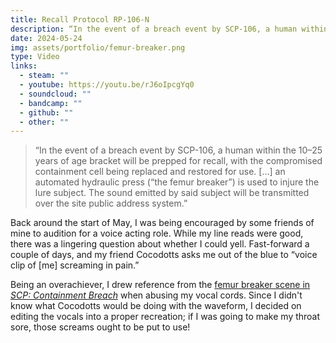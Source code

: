 ```yaml
---
title: Recall Protocol RP-106-N
description: “In the event of a breach event by SCP-106, a human within the 10–25 years of age bracket will be prepped for recall...”
date: 2024-05-24
img: assets/portfolio/femur-breaker.png
type: Video
links:
  - steam: ""
  - youtube: https://youtu.be/rJ6oIpcgYq0
  - soundcloud: ""
  - bandcamp: ""
  - github: ""
  - other: ""
---
```

> “In the event of a breach event by SCP-106, a human within the 10–25 years of age bracket will be prepped for recall, with the compromised containment cell being replaced and restored for use. \[…] an automated hydraulic press (“the femur breaker”) is used to injure the lure subject. The sound emitted by said subject will be transmitted over the site public address system.”

Back around the start of May, I was being encouraged by some friends of mine to audition for a voice acting role. While my line reads were good, there was a lingering question about whether I could yell. Fast-forward a couple of days, and my friend Cocodotts asks me out of the blue to “voice clip of \[me] screaming in pain.”

Being an overachiever, I drew reference from the [femur breaker scene in *SCP: Containment Breach*](https://youtu.be/kMpRVY1imzM) when abusing my vocal cords. Since I didn't know what Cocodotts would be doing with the waveform, I decided on editing the vocals into a proper recreation; if I was going to make my throat sore, those screams ought to be put to use!